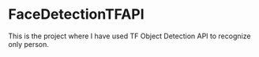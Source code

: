 # FaceDetectionTFAPI
This is the project where I have used TF Object Detection API to recognize only person.

